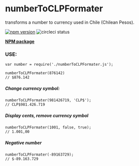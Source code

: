 # numberToCLPFormater
transforms a number to currency used in Chile (Chilean Pesos).

[![npm version](https://badge.fury.io/js/numbertoclpformater.svg)](https://badge.fury.io/js/numbertoclpformater)
![circleci status](https://circleci.com/gh/juanbrujo/numberToCLPFormater.svg?style=shield&circle-token=:circle-token)

**[NPM package](https://www.npmjs.com/package/numbertoclpformater)**

### USE: 

```
var number = require('./numberToCLPFormater.js');

numberToCLPFormater(876142) 
// $876.142
```

##### Change currency symbol:

```
numberToCLPFormater(981426719, 'CLP$');
// CLP$981.426.719
```

##### Display cents, remove currency symbol

```
numberToCLPFormater(1001, false, true);
// 1.001,00
```

##### Negative number

```
numberToCLPFormater(-89163729);
// $-89.163.729
```

